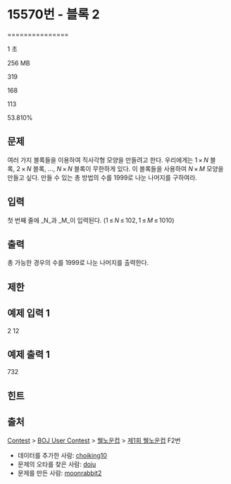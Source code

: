 # 15570번 - 블록 2


===============

1 초

256 MB

319

168

113

53.810%

문제
--

여러 가지 블록들을 이용하여 직사각형 모양을 만들려고 한다. 우리에게는 1 × _N_ 블록, 2 × _N_ 블록, ..., _N_ × _N_ 블록이 무한하게 있다. 이 블록들을 사용하여 _N_ × _M_ 모양을 만들고 싶다. 만들 수 있는 총 방법의 수를 1999로 나눈 나머지를 구하여라.

입력
--

첫 번째 줄에 _N_과 _M_이 입력된다. (1 ≤ _N_ ≤ 102, 1 ≤ _M_ ≤ 1010)

출력
--

총 가능한 경우의 수를 1999로 나눈 나머지를 출력한다.

제한
--

예제 입력 1
-------

2 12

예제 출력 1
-------

732

힌트
--

출처
--

[Contest](/category/45) > [BOJ User Contest](/category/984) > [웰노운컵](/category/416) > [제1회 웰노운컵](/category/detail/1851) F2번

*   데이터를 추가한 사람: [choiking10](/user/choiking10)
*   문제의 오타를 찾은 사람: [doju](/user/doju)
*   문제를 만든 사람: [moonrabbit2](/user/moonrabbit2)
